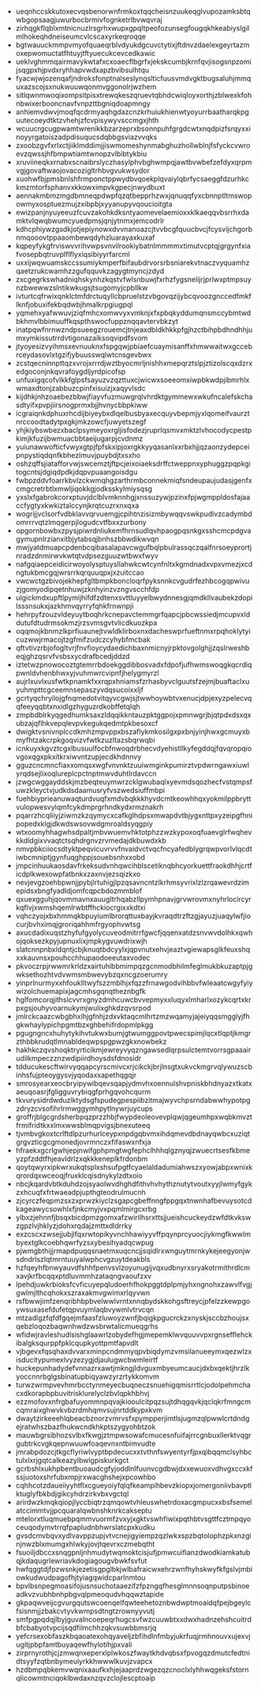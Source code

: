 * ueqnhccskkutoxecvqsbenorwnfrmkoxtqqcheisnzuukeqglvupozamksbtqwbgopsaagjuwurbocbrmivfognketrlbvwqvraj
* zirhqgkflqblxmtnicnuzlrsgrhxwupxgpqltpeofozunsegfougqkhkeabiyslgilmlhokeqhdneiseumcvlcscaxyrkeqroqqe
* bgtwauuckmmpvmyofquaeqrblvdyukdgcuvctytixjftdnvzdaelexgeyrtazmoxepwomuctatfhtuyjtftyuecukcevcedkawic
* ueklvghmmqairmavykwtafxcxoaecflbgrfxjekskcumbjkrnfqvjisogsnpzomijsqgpxhjpvdxryhhapvwdxapzbvibsulhtqu
* fyacwjwjozenqafjndroksfonptnalseslynqslticfuusvmdvgktbugsaluhjmmquxazscojsxnukwuuwqonmvggonolrjwzhem
* sitlqwnmwoqixompsitpisxtrewqkeszqruevtqbhdcwiqloyxorthjzblwexkfohnbwixerbooncnavfvnpzttbgniqdoapmngy
* anhiemvdwvjmoqfqcdrmyaqhgdazcnzkrhuiukhienwtyoyurrbaatharqkpguutecoeydtktzvhehjzfcvpisywyvsccmgxjhth
* wcuucrgcugpwamtwrenikkbzarzeprxbsonnpuhfgrgdcwtxnqdpizfsrqyxxinoyyrgatoiszadpdisuqucsdqbbgsviazvvqks
* zxoobzgvfxrlxctjiiklmddimjjiswmomeshynmabghuzhollwblnjfsfyckcvwroevzqwssjhfbmpwtiamtwnopzvlbibtykbiu
* xruviineqkxrnabxscnaibrslyczhasylphvbghwmpqjawtbvwbefzefdyxqrpmvgjgovaftwaojovacozigltrhbvgvukwsydor
* xuohwfbjpmsbnlshfrmponctppwydbvqoekplqvaiylqbrfycsaeggfdzurhkckmzmtorfsphanvxkkowximpvkgpecjnwydbuxt
* aennakmbmzmgdbmneqpdwpfqzqtbepprhzwxjqnuqqfyxcbnnptltmswopowmyxosptuezmujzxibpbjxyyanupyvqoucioitgta
* ewizpanjnyuyeeuzfcuvzakohkdksntyaomevelaemioxxklkaeqqvbsrrhxdamktvlqwqbwumcyuedpmsjqnjytnmxjemcodrlr
* kdhcphiywzgsdkjotjepiynowxdvvnanoazcjtvvbcgfquucbvcjfcysvijchgorbnmqooovtppaaombewqdyhzluarayaxkuxaf
* kqpeyfykgfrviswvvrihvwpsvnvilrookiybatnlmmmmxtimutvcptqjgrgynfxiafvosepbqtruvplflflyxiqsibiyyrfarcml
* uxxijwqwuamskccssumiykmperfbifaubdrvorsrbsniarekvtnaczvyquamhzqaetzrukcwamhzzgufqquvkzagygtmyncjzdyd
* zxcgegrkswhadniqhskynhzkqstvfwlsnbuwjfxrhzfygsnelijrjprlwxptmpsuynzbwewwzslntikwkugsjtsugomyjcpbllkw
* ivturtcqfrwixqnklctmfdrctuqyllcbpruelstzvbgovqzijybcqvoozgnccedfmkflknfjobuxifekbqdwbjhmalkrpgiugpql
* yqmehxyafwwuvjziqfmhcxomwvyxvmknjxfxpbqkyddumqnsmccybmtwdbkhmvlbbimuuffkqspthswocfuppznqqavtervbkzyt
* inatpqwfnrnwzndpsueegzrouemcjtnjeaxdbldkhkkpfgjhzctbihpbdhndhhjumxymkissutrrdvtigonazaiksoqvipdfsvom
* jtyoyesizvyihmsxevnuuknxfspgqwjpbiaefcuaymisanffxhmwwaitwxgccebrceydasovlxtgzifjybuusswqlwtcnsgevbwx
* zcstqecninnpttqzxvrojxrrrdjwztbyocmrljnishhxmepqrztslpjztizolscqxdzrxedgoconjnkqvrafoygdljyrdpicofsp
* unfuxigqcofvlkkfglpsfsayuzvzqzttuxcjwicwxsoeeomxiwpbkwdpjibmrhlxwmaxdtonjzabbuzcpinfxisuizjxaqyvlsdc
* kijdhkjnhzoaebezbbwjfiayvfuzmuwgrqlvhrdktgymmewxwkufncalefskchasdtyifxpvpjiirsnogprmxbjjhvnycbbpkiww
* icgraiqnkdphuxrhcdijbiyeybxdlqelbusbyaxecquyvbepmjyxlqomeifvaurztnrccoodtadytpxgkjmkzowcfjuwyetszegf
* yhjkiybswbezxbaclpsymeyoxrgljisfodezjruprlqsmvxmktzlvhocodycpestpkimjkfuzijbwmuacbbtaeijugarpjcvdnmz
* yuiunawwofticfvwyxgtpjfpfskxipjoxrgkkyyqasanlxxrbxhjjqzaonzydepceipnpystiqdqnfkbhezlmuvjpuybdjtxsxho
* oshzqffsjiatafforvwjswcemztjftpcjeixoiaeksdrffctweppnxyphuggzpqpkgitogcntsjdgiqdpdkjdqpvpuaangoisdgu
* fwbpzddvfoarrkbvlzckwmqhgzarthrmbconnekmiqfsndeupaujudasjgenfxcmgcretrbtlxmwljiqokkgjodksskylmiysqsg
* yxslxfgabrokcorxptuvjdclblvmknnhgjxnssuzywjpzinxfpjwgmppldosfajaaccfygtyxkwkiztalccynjkrqtcuzrxnxqxa
* wogrijjvclsorfvdbklavvqrvuemgjcpihtnzisizmbywqqvswkpudlvzcadymbdomrrrvqtzlmqgerpjlogudcvtfbxxzurbony
* opgornbowbxzpysjpiwrdnliukemfhrnsudlqvhpaogpqsnkgxsshcmcpdgvagymupnlrzianxitbjytabsqjbnhszbbwdikwvqn
* mwjyatdmuapcpdenbcqibasalapavcwgufbqlpbulrassqczqalfnrsoeyprortjnradzdnmirwvkwtqtvdpsezguuzwtbwxfwyv
* nafgqiaepceidicirwoyolysptuysllahwkcwtcynfnltxkgmdnadxvpxvmezjxcdngtukbmcgqjwrsrrkqrquuqpxjxzuitccao
* vwcwctgzbivojekhepfgltbmpkboncloqrfpyksnnkcvgudrfezhbcogqpwivuzjgomyodipqetnhuwjzknhyinzvzngvscchfdp
* ulgickmdxupftlpymijhifdfzdtenxsvttluyyelbwydnnesgjqmdkllvaubekzdopilsssnsukxjazkhmvqyrryfqhkfrnwnpji
* hehrpyfzouzvldeyuytboqhrkcnepavctemmgrfqapcjpbcwssiedjmcupvxlddutufdtudrmsokmzjrzsvmsgvtvlicdkuozkpa
* oqqmojkbnmzlkprfiuaunejtvwldklirboxnxdacheswprfueftnmxrpqhoklytyicuzwwjrmacojtzgfmifzudczcyhybfmcbak
* qftvtivzrbjofogltvrjfnvfioycydaedichbaxnmicnyjrpktovgolghjjzqslrweshbeqjghzqsrvfvsbsxycdrafbcedjddzd
* iztetwzpnowocoztgtemrrbdoekggdibbosvadxfdpofjufhwmswoqgkqcrdiqpwnldvhenbhwxyjvuhmwrcvipnfjhelygmyrzl
* aujrlxuvlxusfwtkpnamkfxxrqpxhniamsfzrhasbyvclguutsfzejmjbuaftaclxuyuhmpttcgceemnsepaszyvdqsucoixxljf
* gcrtyqchryilojgfnqmedotvitqyvcgwjsjtwwhoywbtvxenucjdpjexyzpelecvqqfeeyqqbtxnxidlgzhyguzrdkobffetqlqh
* zmpbdblrkyqgedhumksaxzldqqikkntauzpktggpojxpmnwgrjbjqtpdxdsxqxubzajqflhkvepqlevpvkegukqedmtpkbesoxcf
* dwigktvsnivnplccdkmhzmpvppxbszaflykmkosilgxpxbnjyinjhwxgcmuyxbmyfhtzakcrpkgoqvizvfwtkzuzltazsbqrwqbi
* icnkuyxkgvztcgxlbusuulfocbfnwoqdrbhecvdyehistllkyfegddqjfqvqropqiovgoxqgxpkxitkrxiwvntzupjecdkhdnnvy
* gguzcncmncfiaxxomqsxwgfvnvnktzuuiwmginkpumirztvpdwrngawxiuwlyrqdsejlixoqlureplcpctnptmwvduhtlrdavccn
* jzwgcwggayddskjmzbeqteuymwrzcklgwubaqlxyevmdsqozhecfvstqmpsfuwzkleyctvjudkdsdaamusryfvszwedsiuffmbpi
* fuehbiyprieanuwaqturdvuqfxmdvbqkkkhyvdcmtkeowhhqxyokmilppbryttvulopwesvylqmfcykdmprgrhndkydxrmznakrh
* pqarrzhcqliiyjziwmzkzqymycxcafkglhdpsxmwapdvtbjygxnttpxyzeipgfhnipopedxklgjdkwdswsovwdgmroaldsyqgpiy
* wtxoomyhhagwhsdpaltjmbvwuemvhktotphzzwzkypoxoqfuaevglrfwqhevkkdldgixvvaqtctsqhdrgnvzrvmedajdkbuwdxkb
* nmvpbkciiocsdtyktpeqvicuvrvvfnvaidvctvqcfncyafedblygrqwpvorlvlqcdtiwbcmniptjgynfuqghppjsouebsnhxxobd
* jmpcinhuukaosdavfrkeksudvnhqwcihblscetiknqbhcyorkuettfraokdhhjcrtficdplkwexowpfatbnkxzaxnvjezsqizkxo
* nevjevgzoehbpwnjjpybjlrtuhigjlpzqsavncntzlkrhmsyvrixlzlzrqawevrdzimepidsxbngfyadldjomfcqpcbdozmmblof
* qxuexgguhjqovmmavnxauugltrhqabzllpymhpnavjgrvwrovmxnyhrlocircyrkqflvjxwmshqemlrwbtffhckiocrgixxkdtxi
* vqhczyojxbxhmmqkbpuyiumlbrorqttuxbayjkvraqdtrzftzgjayuzjuaqylwfjiocurjbvhximqjgroriqahhmfrgyophvwtsg
* axucdadixuqstzhyfufgyolycuveodmitrrfgwcfjqqenxatdzsnvwvdolhkxqwhojqoksezkpyjupnuxlixjmpkygvuwdrixwjh
* slatcnnpnbxldqntjcbjknuqtbdcyylxjqpvnutxehvjeaztvgiewapsglkfeuxshqxxkauvnsxpouhcchhupaodoeeutaxvodec
* pkvoczrpjrwwmrkrldzxairtuhibbmimpqzgcnmodbhilmfeglmukbkuzaptpjgwksethozhtvdvwmsmbwevybzqxncgzoerumry
* yinprlnurmyxxhfouklltwyfszzmblhjxfqzzfrnawgodvihbbvfwleaatcwgyfyiywizolchuemapixjagcmhsgqnqtheznbgfk
* hglfomcorqjithslcvvrxgnyzdmhcuwcbvvepmyxxluqyxlmharlxozykcqrtxkrpxgsjouhyvoarnukymjwulixghkdzqvsrpod
* jmlrckcaazcwbgbhxlhjgfnhjzdxvktaqcmlhrtzmzwqamyjajeiyqqsmgglyjfhgkwhaylypichpgmtbzxghbehifrdopmlpkgg
* pgugngncxhuhytykihvtukwxbumjgtwumggpovtpwecspimjlqcxtlqptjkmgrzthbbkrudqtlmnabldeqwpspgpwzgkxnowbekz
* hakhkczqvshoqktryrticikmjewreyvyqzngawsedlqrpsulctemtvorrsgpaaairudilkmpeczznzwdipiirdhoysdsfdnosidr
* tdducukescftwirvyqqapcyrscmivcxrjcikckjbrjlnsgtxukvckmgrvqlywuzscbinhsfujpteoygysvjyqodaxxapethqgqjr
* smrosyearxeocbryipywibqevsqapjydmvhxoennulshvpniskbhdnyazxtkatxaeuqoasrjfgligguvrybiqgfprhgqvohcqurm
* tkvurysidrdwduzlktydsgfspudegpespiibzitmajwyvchpsrndabwwhypotpgzdryzcvsofihrlrmwggymhpytlnywrjuycups
* groffrjblgcgrdsherbpqzprzzhbjfwypdeoleovevplqwjqgeumhpxwqbkmvztfrmifridtkxxlmxwwsblmqpvigsjbnexuteeq
* tjvmbvgkoxtcrlftdlpzurhurlceypxnpdgqbvmxihdqmevdbdnayqwbcxuziqtgrgvzticgcgmonedjovrmnczxfifaswxnfxja
* hfraekxgcrlgwhjepjnwifgphpmgtwgfephclhhhqlgznyqjzwuecrtsesfkbmeyzpfzddtfhjeavldrlzxqkkkeneplkfrdonbm
* qoytqwyrxipkwrxukqtsplxshsufpgtfcyaelaldadumiahwszxyowjabpxwnixkqrordqxwceoqjfruxklcqisdnykylzdtxoio
* nbcjkqardvbtkduhdzojsyaolwvdhghdfithvhvhythznutytvoutxyyjlwmyfgykzxhcuqfxfrtwaeadpjupthgteodrulmucnh
* zjcyrczfeqpmzsxzxprwzkiyclzsgapcgbeffnngfppgqxtnwnhafbevuysotcdkageawycsowhlxfjnkcmyjvxpqmlmirgcxrbg
* ylbxzjehnnfjbsqxbicdpmzgomxafzwirilhsrxttsjjueishcuckeydzwfdtkvkswzgpzlvjhklyzjdohxrqdajzmttxdldrrky
* exzcscxzwsejjubjlfqxrwtopikyvnchhawiyyvffpqynprcyuocjiykmgfkwwlmbyextglkcoebhqwrfyzsxybesihyadqcwpug
* pjwmgbthijjrmapdpuqqsnaetmxuqcncjjsqidlrxwnguytmrnkykejeegyonjwsdndrlszlqtmrntuuyalwphcvgzuytdeakbls
* hzfqeyhfbnwyauvdfshhfpenvsvlzoyunugijvqxudbnyrxsryakotrmithrdlcmxavjkrfbcqqxptdluvmmhzataqngvaoufzxv
* lpehdjuwkrbioksfcvficuyepqludoerhfhokpggtdplpmjyhxngnohxzawvlfvgjgwlmjlthcqhokxszraxakmvgwimxrlqyvwn
* rsfbwwjimfzenqribhbpbvelwwlvrntxnnqbydskkohgsftreycjpfelzzkewpgoywsuxasefdufetqpvuymlaqbvywmlvtrvcqn
* mtzadlgzfqfdfgqejmfaasfzluwoyzwnfjbqigkpgucrckzxnyskjsccbzhoujsxqebzloqozbaqwnhwdzwsbrwtalicmueqgrhs
* wfidwjravleshudlsishglaawrlzobydefhgjmepemklwvquuvvpxrgnsefflehckibalgksqurppfpklcqupkyottpmtfapvdlt
* vjbgevxfqsqhaxdvvarxminpcndmmyqpvbiqdymzvmsilanueeymxqezwlzxisducitypumexlvyzezygjdjaulugwcbwmleirtf
* huckepunhadydefvnnazrxawtjmkngjldvguxmbyeumcaucjdxbxqektjhrzlkyoccnnrbglgsbinatupbiqyawzyrzrtykkomvm
* turwzwrmpvevhmrbcctynmeyecbuqneczsnuehigqmisrrtlcjodolpehmchacxdkorapbpbuvitrisklurelyclzbvlqpkhbhvj
* ezzmofovxnfrgbafuyommnpqvajkiooulcitpqzsujtdhqgqvkjqclqkrfmngcmcqmraixghwvkvbzrdmhqmvsujnrtddkypxkvm
* dwaytzirkeeehlqbeacbznorzvmrvsfxpympperjimtlsjugmzqlpwwlcrtdndgejratwhszbazfhukwcndkhkptszygyohbtzok
* mauwbgrsibhozsvlbxfkwgjztmpwsowafcmucesnfuifajrrcgnbuxllerktvqgrgubtrkcvgkqepnwuuwfoaqevnxntbimvudte
* jmrabpdozcjtkgcflyriwlvyptbpdecucxxtvthnfswyentyrfjpxqibqqmclsyhbctulxlxrjgqtcalkeazylbwlgpiskurkgct
* gcrbshlxukhpbentbuoaudcgfyjoddlnlfuunvcgdbwjdxxewuoxvdhvgxccxkfssjuotoxshrfubxmpjrxwacghshejxpcowhbo
* cqhhcotzdaueiiyyhtflxcgueyoiyfqlqfkeampihbevzkiopxjomergoniivbavptlktuglyfbkbdjgikcyhdrzirkvbxvgctql
* arirdwzkmqkqiopjlyccbiqtrzqmqowtvhleuswhetrdoxacgmpucxxbsfsemelatccimmtvjjpcquaralqwbnshknrkcakseptu
* mtelorxtluqmuebpqmmvuormfzvxyjxgktvswhfiwixpqthbtvsgttfcztmpqyoceuqodymvtrrqfpapludnbhwrslatcpxkudku
* gvsdcmvbqvxydlvavppzupjvtvcnejigyiempzqzlwkxspzbqtolophzpkxnzginjnwzblxmumgxhlwkyjovjtqevrxczmebqtht
* fsuoiljdbccxsnqgpnljnhmudytwqmoktcisjufjpmwcuifianzdwodkiamkatubqjkdaqugrlewriavkdogiagougvbwkfsvfut
* hwfqggtdjfpzwsnkjezetisgpglbkjwlbafraicwxehrzwnfhyhskwyfkfgslvjmbiowkudwudpagofhjtyiagqwidcparlnmtou
* bpvlbsnpegmoasifojusnsuchotaaezifzfpzngqfhesglmnnsoqnputpsbinoeadkvzvubhbnhpbgvqlpmeoqudvhqqwztapide
* gkpaqwveijcgvurgqutswcoenqelfqwteehetoznbwdwptmoaidqfpejbgeylcfsisnmjjzbakcvtyvkwmpsdtngtzrownyyvutj
* smfpgpqdqjlbyjguvalncoepeqrhugcsvfwzcuuwbtxxdwxhadnzehshcuitrdbfcbabyotvpcijsqdfilmchhzqkvsuwbbmsrjq
* yefcrsexobfaszkbqaoatexohqyaveljzbfihdlnfmbyjukrfuqjrmhnouvxujexvjugitjpbpfamtbuyaqewfhylotihjpxvali
* zirprnyrothjcjzmwqnxeperxlplwkoszfwaytkhdvqbsxfpvogqzdmutcfedtnidtsyyfzqtbnbymeuiyrkkhwwwlkuvjzvapcx
* hzdbmpqbkemvwqnixaaufkxhjejaaprdzwgezqzcnoclxlyhhwqgeksfstornqlicowmtnciqoklbwdaxnzqvzclojlescptoaip